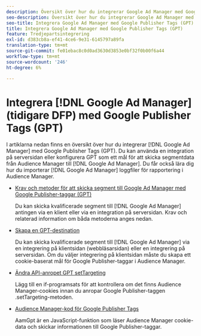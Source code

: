 ```yaml
---
description: Översikt över hur du integrerar Google Ad Manager med Google Publisher Tags (GPT).
seo-description: Översikt över hur du integrerar Google Ad Manager med Google Publisher Tags (GPT) i Adobe Audience Manager (AAM).
seo-title: Integrera Google Ad Manager med Google Publisher Tags (GPT) i Adobe Audience Manager (AAM)
title: Integrera Google Ad Manager med Google Publisher Tags (GPT)
feature: Tredjepartsintegrering
exl-id: d383cb8a-ef41-4ce6-9e31-6145797a89fa
translation-type: tm+mt
source-git-commit: fe01ebac8c0d0ad3630d3853e0bf32f0b00f6a44
workflow-type: tm+mt
source-wordcount: '246'
ht-degree: 6%

---
```


# Integrera [!DNL Google Ad Manager] (tidigare DFP) med Google Publisher Tags (GPT)

I artiklarna nedan finns en översikt över hur du integrerar [!DNL Google Ad Manager] med Google Publisher Tags (GPT). Du kan använda en integration på serversidan eller konfigurera GPT som ett mål för att skicka segmentdata från Audience Manager till [!DNL Google Ad Manager]. Du får också lära dig hur du importerar [!DNL Google Ad Manager] loggfiler för rapportering i Audience Manager.

* [Krav och metoder för att skicka segment till Google Ad Manager med Google Publisher-taggar (GPT)](/help/using/integration/gpt-aam-destination/gpt-aam-requirements.md)

   Du kan skicka kvalificerade segment till [!DNL Google Ad Manager] antingen via en klient eller via en integration på serversidan. Krav och relaterad information om båda metoderna anges nedan.

* [Skapa en GPT-destination](/help/using/integration/gpt-aam-destination/gpt-aam-create-destination.md)

   Du kan skicka kvalificerade segment till [!DNL Google Ad Manager] via en integrering på klientsidan (webbläsarsidan) eller en integrering på serversidan. Om du väljer integrering på klientsidan måste du skapa ett cookie-baserat mål för Google Publisher-taggar i Audience Manager.

* [Ändra API-anropet GPT setTargeting](/help/using/integration/gpt-aam-destination/gpt-aam-modify-api.md)

   Lägg till en if-programsats för att kontrollera om det finns Audience Manager-cookies innan du anropar Google Publisher-taggen .setTargeting-metoden.

* [Audience Manager-kod för Google Publisher Tags](/help/using/integration/gpt-aam-destination/gpt-aam-aamgpt-code.md)

   AamGpt är en JavaScript-funktion som läser Audience Manager cookie-data och skickar informationen till Google Publisher-taggar.
